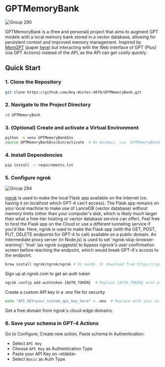 # GPTMemoryBank


![Group 290](https://github.com/Any-Winter-4079/GPTMemoryBank/assets/50542132/59f9db07-886f-4397-b10e-35e44d5553b8)


GPTMemoryBank is a (free and personal) project that aims to augment GPT models with a local memory bank stored in a vector database, allowing for persistent context and improved memory management. Inspired by [MemGPT](https://github.com/cpacker/MemGPT) (paper [here](https://arxiv.org/pdf/2310.08560.pdf))  but interacting with the Web Interface of GPT (Plus) (via GPT Actions) instead of the API, as the API can get costly quickly.

## Quick Start

### 1. Clone the Repository
```bash
git clone https://github.com/Any-Winter-4079/GPTMemoryBank.git
```

### 2. Navigate to the Project Directory
```bash
cd GPTMemoryBank
```


### 3. (Optional) Create and activate a Virtual Environment
```bash
python -m venv GPTMemoryBankEnv
source GPTMemoryBankEnv/bin/activate  # On Windows, use `GPTMemoryBankEnv\Scripts\activate`
```

### 4. Install Dependencies
```bash
pip install -r requirements.txt
```

### 5. Configure ngrok

![Group 294](https://github.com/Any-Winter-4079/GPTMemoryBank/assets/50542132/e306cdc5-4d47-450f-a310-94dfb827747a)



[ngrok](https://ngrok.com/) is used to make the local Flask app available on the internet (vs. having it on localhost which GPT-4 can't access).
The Flask app remains on your local machine to make use of LanceDB (vector database) without memory limits (other than your computer's disk, which is likely much larger than what a free-tier hosting or vector database service can offer). Feel free to host the Flask app on the Cloud or use a different tunneling service if you'd like. Here, ngrok is used to make the Flask app (with the GET, POST, PUT, DELETE endpoints for GPT-4 to call) available on a public domain. An intermediate proxy server (in Node.js) is used to set 'ngrok-skip-browser-warning': 'true' (as ngrok suggests) to bypass ngrock's user confirmation screen before reaching the endpoint, which would break GPT-4's access to the endpoint.

```bash
brew install ngrok/ngrok/ngrok # On macOS. Or download from https://ngrok.com/download
```
Sign up at ngrok.com to get an auth token
```bash
ngrok config add-authtoken {AUTH_TOKEN}  # Replace {AUTH_TOKEN} with your actual auth token
```
Create a custom API key in a .env file for security
```bash
echo "API_KEY=your_custom_api_key_here" > .env  # Replace with your actual API key
```
Get a free domain from ngrok's cloud-edge domains.

### 6. Save your schema in GPT-4 Actions
Go to Configure, Create new action, Paste schema
In Authentication:
* Select ```API Key```
* Choose ```API Key``` as Authentication Type
* Paste your API Key on ```<HIDDEN>```
* Select ```Basic``` as Auth Type


